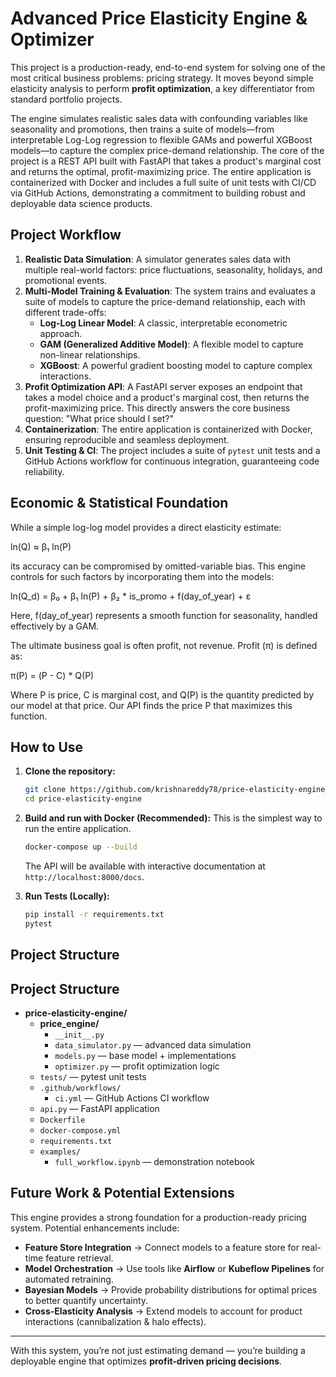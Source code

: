 # Advanced Price Elasticity Engine & Optimizer

This project is a production-ready, end-to-end system for solving one of the most critical business problems: pricing strategy. It moves beyond simple elasticity analysis to perform **profit optimization**, a key differentiator from standard portfolio projects.

The engine simulates realistic sales data with confounding variables like seasonality and promotions, then trains a suite of models—from interpretable Log-Log regression to flexible GAMs and powerful XGBoost models—to capture the complex price-demand relationship. The core of the project is a REST API built with FastAPI that takes a product's marginal cost and returns the optimal, profit-maximizing price. The entire application is containerized with Docker and includes a full suite of unit tests with CI/CD via GitHub Actions, demonstrating a commitment to building robust and deployable data science products.

## Project Workflow

1.  **Realistic Data Simulation**: A simulator generates sales data with multiple real-world factors: price fluctuations, seasonality, holidays, and promotional events.
2.  **Multi-Model Training & Evaluation**: The system trains and evaluates a suite of models to capture the price-demand relationship, each with different trade-offs:
    * **Log-Log Linear Model**: A classic, interpretable econometric approach.
    * **GAM (Generalized Additive Model)**: A flexible model to capture non-linear relationships.
    * **XGBoost**: A powerful gradient boosting model to capture complex interactions.
3.  **Profit Optimization API**: A FastAPI server exposes an endpoint that takes a model choice and a product's marginal cost, then returns the profit-maximizing price. This directly answers the core business question: "What price should I set?"
4.  **Containerization**: The entire application is containerized with Docker, ensuring reproducible and seamless deployment.
5.  **Unit Testing & CI**: The project includes a suite of `pytest` unit tests and a GitHub Actions workflow for continuous integration, guaranteeing code reliability.

## Economic & Statistical Foundation

While a simple log-log model provides a direct elasticity estimate:

ln(Q) ≈ β₁ ln(P)

its accuracy can be compromised by omitted-variable bias. This engine controls for such factors by incorporating them into the models:

ln(Q_d) = β₀ + β₁ ln(P) + β₂ * is_promo + f(day_of_year) + ε

Here, f(day_of_year) represents a smooth function for seasonality, handled effectively by a GAM.

The ultimate business goal is often profit, not revenue. Profit (π) is defined as:

π(P) = (P - C) * Q(P)

Where P is price, C is marginal cost, and Q(P) is the quantity predicted by our model at that price. Our API finds the price P that maximizes this function.

## How to Use

1.  **Clone the repository:**
    ```bash
    git clone https://github.com/krishnareddy78/price-elasticity-engine.git
    cd price-elasticity-engine
    ```

2.  **Build and run with Docker (Recommended):**
    This is the simplest way to run the entire application.
    ```bash
    docker-compose up --build
    ```
    The API will be available with interactive documentation at `http://localhost:8000/docs`.

3.  **Run Tests (Locally):**
    ```bash
    pip install -r requirements.txt
    pytest
    ```

## Project Structure
## Project Structure

- **price-elasticity-engine/**
  - **price_engine/**
    - `__init__.py`
    - `data_simulator.py` — advanced data simulation
    - `models.py` — base model + implementations
    - `optimizer.py` — profit optimization logic
  - `tests/` — pytest unit tests
  - `.github/workflows/`
    - `ci.yml` — GitHub Actions CI workflow
  - `api.py` — FastAPI application
  - `Dockerfile`
  - `docker-compose.yml`
  - `requirements.txt`
  - `examples/`
    - `full_workflow.ipynb` — demonstration notebook


## Future Work & Potential Extensions

This engine provides a strong foundation for a production-ready pricing system. Potential enhancements include:

- **Feature Store Integration** → Connect models to a feature store for real-time feature retrieval.  
- **Model Orchestration** → Use tools like **Airflow** or **Kubeflow Pipelines** for automated retraining.  
- **Bayesian Models** → Provide probability distributions for optimal prices to better quantify uncertainty.  
- **Cross-Elasticity Analysis** → Extend models to account for product interactions (cannibalization & halo effects).  

---

With this system, you’re not just estimating demand — you’re building a deployable engine that optimizes **profit-driven pricing decisions**.
